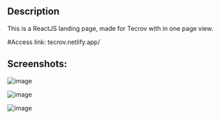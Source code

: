 ## Description
This is a ReactJS landing page, made for Tecrov with in one page view. 

#Access link:
tecrov.netlify.app/

## Screenshots:
![image](https://user-images.githubusercontent.com/88206626/165628234-760dadee-8b22-40d0-a3fb-258d54c423ce.png)

![image](https://user-images.githubusercontent.com/88206626/165628275-4587af57-505b-465a-b1e2-dbdb238e6c07.png)

![image](https://user-images.githubusercontent.com/88206626/165628313-2910474b-ca59-4ea5-8ea5-3dfd6ef2aa8b.png)


